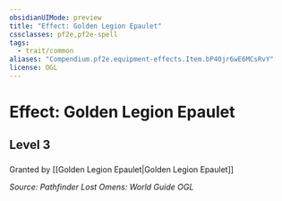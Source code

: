 ```yaml
---
obsidianUIMode: preview
title: "Effect: Golden Legion Epaulet"
cssclasses: pf2e,pf2e-spell
tags:
  - trait/common
aliases: "Compendium.pf2e.equipment-effects.Item.bP40jr6wE6MCsRvY"
license: OGL
---
```

# Effect: Golden Legion Epaulet
## Level 3
### 






Granted by [[Golden Legion Epaulet|Golden Legion Epaulet]]

*Source: Pathfinder Lost Omens: World Guide*
*OGL*